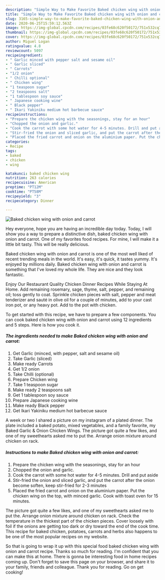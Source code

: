 ```yaml
---
description: "Simple Way to Make Favorite Baked chicken wing with onion and carrot"
title: "Simple Way to Make Favorite Baked chicken wing with onion and carrot"
slug: 3165-simple-way-to-make-favorite-baked-chicken-wing-with-onion-and-carrot
date: 2020-06-25T15:59:12.563Z
image: https://img-global.cpcdn.com/recipes/03fe68c620f50172/751x532cq70/baked-chicken-wing-with-onion-and-carrot-recipe-main-photo.jpg
thumbnail: https://img-global.cpcdn.com/recipes/03fe68c620f50172/751x532cq70/baked-chicken-wing-with-onion-and-carrot-recipe-main-photo.jpg
cover: https://img-global.cpcdn.com/recipes/03fe68c620f50172/751x532cq70/baked-chicken-wing-with-onion-and-carrot-recipe-main-photo.jpg
author: Miguel Logan
ratingvalue: 4.8
reviewcount: 5097
recipeingredient:
- " Garlic minced with pepper salt and sesame oil"
- " Garlic sliced"
- " Carrots"
- "1/2 onion"
- " Chilli optional"
- " Chicken wing"
- "1 teaspoon sugar"
- "2 teaspoons salt"
- "1 tablespoon soy sauce"
- " Japanese cooking wine"
- " Black pepper"
- " Ikari Yakiniku medium hot barbecue sauce"
recipeinstructions:
- "Prepare the chicken wing with the seasonings, stay for an hour"
- "Chopped the onion and garlic."
- "Cook the carrot with some hot water for 4-5 minutes. Drill and put aside"
- "Stir-fried the onion and sliced garlic, and put the carrot after the onion become soften, keep stir-fried for 2-3 minutes"
- "Placed the fried carrot and onion on the aluminium paper. Put the chicken wing on the top, with minced garlic. Cook with toast oven for 15 minutes."
categories:
- Recipe
tags:
- baked
- chicken
- wing

katakunci: baked chicken wing 
nutrition: 263 calories
recipecuisine: American
preptime: "PT12M"
cooktime: "PT58M"
recipeyield: "3"
recipecategory: Dinner

---
```



![Baked chicken wing with onion and carrot](https://img-global.cpcdn.com/recipes/03fe68c620f50172/751x532cq70/baked-chicken-wing-with-onion-and-carrot-recipe-main-photo.jpg)

Hey everyone, hope you are having an incredible day today. Today, I will show you a way to prepare a distinctive dish, baked chicken wing with onion and carrot. One of my favorites food recipes. For mine, I will make it a little bit tasty. This will be really delicious.

Baked chicken wing with onion and carrot is one of the most well liked of recent trending meals in the world. It's easy, it's quick, it tastes yummy. It's enjoyed by millions daily. Baked chicken wing with onion and carrot is something that I've loved my whole life. They are nice and they look fantastic.

Enjoy Our Restaurant Quality Chicken Dinner Recipes While Staying At Home. Add remaining rosemary, sage, thyme, salt, pepper, and remaining oil; toss gently to coat. Sprinkle chicken pieces with salt, pepper and meat tenderizer and sauté in olive oil for a couple of minutes, add to your cast iron pot, or any heavy pot. Add to the pot with chicken.


To get started with this recipe, we have to prepare a few components. You can cook baked chicken wing with onion and carrot using 12 ingredients and 5 steps. Here is how you cook it.

<!--inarticleads1-->

##### The ingredients needed to make Baked chicken wing with onion and carrot:

1. Get  Garlic (minced, with pepper, salt and sesame oil)
1. Take  Garlic (sliced)
1. Make ready  Carrots
1. Get 1/2 onion
1. Take  Chilli (optional)
1. Prepare  Chicken wing
1. Take 1 teaspoon sugar
1. Make ready 2 teaspoons salt
1. Get 1 tablespoon soy sauce
1. Prepare  Japanese cooking wine
1. Make ready  Black pepper
1. Get  Ikari Yakiniku medium hot barbecue sauce


A week or two I shared a picture on my instagram of a plated dinner. The plate included a baked potato, mixed vegetables, and a family favorite, my Baked Garlic &amp; Onion Chicken Wings. The picture got quite a few likes, and one of my sweethearts asked me to put the. Arrange onion mixture around chicken on rack. 

<!--inarticleads2-->

##### Instructions to make Baked chicken wing with onion and carrot:

1. Prepare the chicken wing with the seasonings, stay for an hour
1. Chopped the onion and garlic.
1. Cook the carrot with some hot water for 4-5 minutes. Drill and put aside
1. Stir-fried the onion and sliced garlic, and put the carrot after the onion become soften, keep stir-fried for 2-3 minutes
1. Placed the fried carrot and onion on the aluminium paper. Put the chicken wing on the top, with minced garlic. Cook with toast oven for 15 minutes.


The picture got quite a few likes, and one of my sweethearts asked me to put the. Arrange onion mixture around chicken on rack. Check the temperature in the thickest part of the chicken pieces. Cover loosely with foil if the onions are getting too dark or dry toward the end of the cook time. This recipe for baked chicken, potatoes, carrots and herbs also happens to be one of the most popular recipes on my website. 

So that is going to wrap it up with this special food baked chicken wing with onion and carrot recipe. Thanks so much for reading. I'm confident that you can make this at home. There is gonna be interesting food in home recipes coming up. Don't forget to save this page on your browser, and share it to your family, friends and colleague. Thank you for reading. Go on get cooking!
